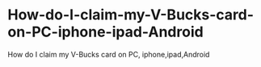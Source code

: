 # How-do-I-claim-my-V-Bucks-card-on-PC-iphone-ipad-Android
How do I claim my V-Bucks card on PC, iphone,ipad,Android
